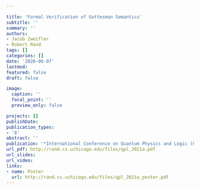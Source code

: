 ```yaml
---

title: 'Formal Verification of Gottesman Semantics'
subtitle: ''
summary: ''
authors:
- Jacob Zweifler
- Robert Rand
tags: []
categories: []
date: '2020-06-07'
lastmod: 
featured: false
draft: false

image:
  caption: ''
  focal_point: ''
  preview_only: false

projects: []
publishDate: 
publication_types:
- '8'
abstract: ''
publication: '*International Conference on Quantum Physics and Logic (QPL 2021)* Poster'
url_pdf: http://rand.cs.uchicago.edu/files/qpl_2021a.pdf
url_slides: 
url_video: 
links:
- name: Poster
  url: http://rand.cs.uchicago.edu/files/qpl_2021a_poster.pdf
---
```


<!-- {{< youtube ID >}} -->
<!-- COMMENT -->